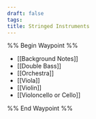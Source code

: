 ```yaml
---
draft: false
tags:
title: Stringed Instruments
---
```

%% Begin Waypoint %%
- [[Background Notes]]
- [[Double Bass]]
- [[Orchestra]]
- [[Viola]]
- [[Violin]]
- [[Violoncello or Cello]]

%% End Waypoint %%